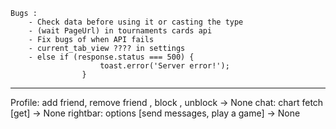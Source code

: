    Bugs :
        - Check data before using it or casting the type
        - (wait PageUrl) in tournaments cards api
        - Fix bugs of when API fails
        - current_tab_view ???? in settings
        - else if (response.status === 500) {
                        toast.error('Server error!');
                    }

----------------------------------------------------------

Profile: add friend, remove friend , block , unblock -> None
chat: chart fetch [get] -> None
rightbar: options [send messages, play a game] -> None
